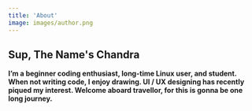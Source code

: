 ```yaml
---
title: 'About'
image: images/author.png
---
```


## Sup, The Name's Chandra

**I’m a beginner coding enthusiast, long-time Linux user, and student. When not writing code, I enjoy drawing. UI / UX designing has recently piqued my interest. Welcome aboard travellor, for this is gonna be one long journey.**
